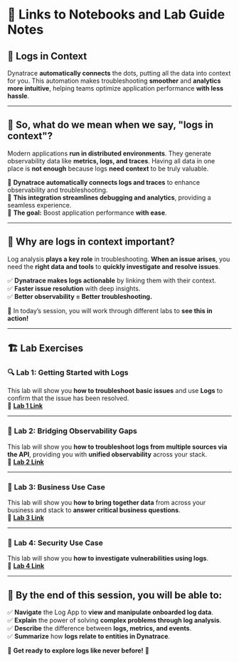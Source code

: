 # 🔗 Links to Notebooks and Lab Guide Notes

## 📝 Logs in Context

Dynatrace **automatically connects** the dots, putting all the data into context for you. This automation makes troubleshooting **smoother** and **analytics more intuitive**, helping teams optimize application performance **with less hassle**.  

---

## 🤔 So, what do we mean when we say, **"logs in context"?**  

Modern applications **run in distributed environments**. They generate observability data like **metrics, logs, and traces**. Having all data in one place is **not enough** because logs **need context** to be truly valuable.  

🔹 **Dynatrace automatically connects logs and traces** to enhance observability and troubleshooting.  
🔹 **This integration streamlines debugging and analytics**, providing a seamless experience.  
🔹 **The goal:** Boost application performance **with ease**.  

---

## 📌 Why are logs in context important?

Log analysis **plays a key role** in troubleshooting. **When an issue arises**, you need the **right data and tools** to **quickly investigate and resolve issues**.  

✅ **Dynatrace makes logs actionable** by linking them with their context.  
✅ **Faster issue resolution** with deep insights.  
✅ **Better observability = Better troubleshooting.**  

🚀 In today’s session, you will work through different labs to **see this in action!**  

---

## 🏗️ **Lab Exercises**

### 🔍 **Lab 1: Getting Started with Logs**
This lab will show you **how to troubleshoot basic issues** and use **Logs** to confirm that the issue has been resolved.  
🔗 [**Lab 1 Link**](https://r1fk59887.apps.dynatrace.com/ui/document/v0/share/a2ceda47-ca60-4cf4-b751-aeefe3ab15b3)

---

### 🔄 **Lab 2: Bridging Observability Gaps**
This lab will show you **how to troubleshoot logs from multiple sources via the API**, providing you with **unified observability** across your stack.  
🔗 [**Lab 2 Link**](https://r1fk59887.apps.dynatrace.com/ui/document/v0/share/4679f92c-e9c1-4343-814f-e0fbf612e4ff)

---

### 💼 **Lab 3: Business Use Case**
This lab will show you **how to bring together data** from across your business and stack to **answer critical business questions**.  
🔗 [**Lab 3 Link**](https://r1fk59887.apps.dynatrace.com/ui/document/v0/share-5412d3c6-e6bb-448f-9449-ab8933f55984)

---

### 🔐 **Lab 4: Security Use Case**
This lab will show you **how to investigate vulnerabilities using logs**.  
🔗 [**Lab 4 Link**](https://r1fk59887.apps.dynatrace.com/ui/document/v0/share-4a610cb1-b6f8-45a6-b03c-4f82418dccd5)

---

## 🎯 **By the end of this session, you will be able to:**
✅ **Navigate** the Log App to **view and manipulate onboarded log data**.  
✅ **Explain** the power of solving **complex problems through log analysis**.  
✅ **Describe** the difference between **logs, metrics, and events**.  
✅ **Summarize** how **logs relate to entities in Dynatrace**.  

🚀 **Get ready to explore logs like never before!** 🚀  
